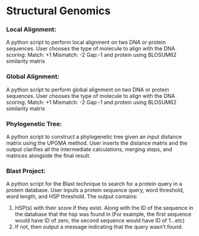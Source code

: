 # Structural Genomics


### Local Alignment:

A python script to perform local alignment on two DNA or protein sequences.
User chooses the type of molecule to align with the DNA scoring:
Match: +1
Mismatch: -2
Gap:-1
and protein using BLOSUM62 similarity matrix


### Global Alignment:

A python script to perform global alignment on two DNA or protein sequences.
User chooses the type of molecule to align with the DNA scoring:
Match: +1
Mismatch: -2
Gap:-1
and protein using BLOSUM62 similarity matrix


### Phylogenetic Tree:

A python script to construct a phylogenetic tree given an input distance matrix using the UPGMA method.
User inserts the distance matrix and the output clarifies all the intermediate calculations, merging steps, and matrices alongside the final result.


### Blast Project:

A python script for the Blast technique to search for a protein query in a protein database.
User inputs a protein sequence query, word threshold, word length, and HSP threshold.
The output contains:
1. HSP(s) with their score if they exist. Along with the ID of the sequence in the database that the hsp was found in (For example, the first sequence would have ID of zero, the second sequence would have ID of 1...etc)
2. If not, then output a message indicating that the query wasn’t found.
